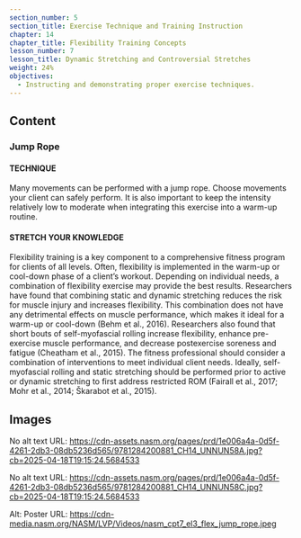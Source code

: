 ```yaml
---
section_number: 5
section_title: Exercise Technique and Training Instruction
chapter: 14
chapter_title: Flexibility Training Concepts
lesson_number: 7
lesson_title: Dynamic Stretching and Controversial Stretches
weight: 24%
objectives:
  - Instructing and demonstrating proper exercise techniques.
---
```


## Content
### Jump Rope

#### TECHNIQUE

Many movements can be performed with a jump rope. Choose movements your client can safely perform. It is also important to keep the intensity relatively low to moderate when integrating this exercise into a warm-up routine.

#### STRETCH YOUR KNOWLEDGE

Flexibility training is a key component to a comprehensive fitness program for clients of all levels. Often, flexibility is implemented in the warm-up or cool-down phase of a client’s workout. Depending on individual needs, a combination of flexibility exercise may provide the best results. Researchers have found that combining static and dynamic stretching reduces the risk for muscle injury and increases flexibility. This combination does not have any detrimental effects on muscle performance, which makes it ideal for a warm-up or cool-down (Behm et al., 2016). Researchers also found that short bouts of self-myofascial rolling increase flexibility, enhance pre-exercise muscle performance, and decrease postexercise soreness and fatigue (Cheatham et al., 2015). The fitness professional should consider a combination of interventions to meet individual client needs. Ideally, self-myofascial rolling and static stretching should be performed prior to active or dynamic stretching to first address restricted ROM (Fairall et al., 2017; Mohr et al., 2014; Škarabot et al., 2015).

## Images

No alt text
URL: https://cdn-assets.nasm.org/pages/prd/1e006a4a-0d5f-4261-2db3-08db5236d565/9781284200881_CH14_UNNUN58A.jpg?cb=2025-04-18T19:15:24.5684533

No alt text
URL: https://cdn-assets.nasm.org/pages/prd/1e006a4a-0d5f-4261-2db3-08db5236d565/9781284200881_CH14_UNNUN58C.jpg?cb=2025-04-18T19:15:24.5684533

Alt: Poster
URL: https://cdn-media.nasm.org/NASM/LVP/Videos/nasm_cpt7_el3_flex_jump_rope.jpeg